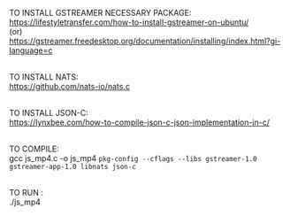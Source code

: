 TO INSTALL GSTREAMER NECESSARY PACKAGE:<br>
https://lifestyletransfer.com/how-to-install-gstreamer-on-ubuntu/<br>
(or)<br>
https://gstreamer.freedesktop.org/documentation/installing/index.html?gi-language=c<br><br>


TO INSTALL NATS:<br>
https://github.com/nats-io/nats.c<br><br>

TO INSTALL JSON-C:<br>
https://lynxbee.com/how-to-compile-json-c-json-implementation-in-c/<br><br>

TO COMPILE:<br>
gcc js_mp4.c -o js_mp4 `pkg-config --cflags --libs gstreamer-1.0 gstreamer-app-1.0 libnats json-c`<br><br>

TO RUN :<br>
./js_mp4

